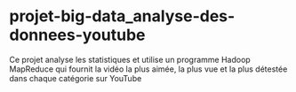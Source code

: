 # projet-big-data_analyse-des-donnees-youtube
Ce projet analyse les statistiques et utilise un programme Hadoop MapReduce qui fournit la vidéo la plus aimée, la plus vue et la plus détestée dans chaque catégorie sur YouTube
